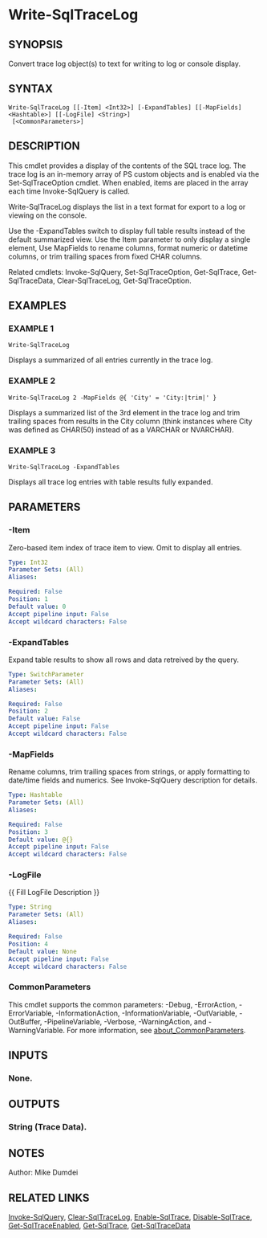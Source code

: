 
# Write-SqlTraceLog

## SYNOPSIS
Convert trace log object(s) to text for writing to log or console display.

## SYNTAX

```
Write-SqlTraceLog [[-Item] <Int32>] [-ExpandTables] [[-MapFields] <Hashtable>] [[-LogFile] <String>]
 [<CommonParameters>]
```

## DESCRIPTION
This cmdlet provides a display of the contents of the SQL trace log. The trace log is an in-memory array of PS custom objects and is enabled via the Set-SqlTraceOption cmdlet. When enabled, items are placed in the array each time Invoke-SqlQuery is called.

Write-SqlTraceLog displays the list in a text format for export to a log or viewing on the console.

Use the -ExpandTables switch to display full table results instead of the default summarized view. Use the Item parameter to only display a single element, Use MapFields to rename columns, format numeric or datetime columns, or trim trailing spaces from fixed CHAR columns.

Related cmdlets: Invoke-SqlQuery, Set-SqlTraceOption, Get-SqlTrace, Get-SqlTraceData, Clear-SqlTraceLog, Get-SqlTraceOption.

## EXAMPLES

### EXAMPLE 1
```
Write-SqlTraceLog
```

Displays a summarized of all entries currently in the trace log.

### EXAMPLE 2
```
Write-SqlTraceLog 2 -MapFields @{ 'City' = 'City:|trim|' }
```

Displays a summarized list of the 3rd element in the trace log and trim trailing spaces from results in the City column (think instances where City was defined as CHAR(50) instead of as a VARCHAR or NVARCHAR).

### EXAMPLE 3
```
Write-SqlTraceLog -ExpandTables
```

Displays all trace log entries with table results fully expanded.

## PARAMETERS

### -Item
Zero-based item index of trace item to view.
Omit to display all entries.

```yaml
Type: Int32
Parameter Sets: (All)
Aliases:

Required: False
Position: 1
Default value: 0
Accept pipeline input: False
Accept wildcard characters: False
```

### -ExpandTables
Expand table results to show all rows and data retreived by the query.

```yaml
Type: SwitchParameter
Parameter Sets: (All)
Aliases:

Required: False
Position: 2
Default value: False
Accept pipeline input: False
Accept wildcard characters: False
```

### -MapFields
Rename columns, trim trailing spaces from strings, or apply formatting to date/time fields and numerics. See Invoke-SqlQuery description for details.

```yaml
Type: Hashtable
Parameter Sets: (All)
Aliases:

Required: False
Position: 3
Default value: @{}
Accept pipeline input: False
Accept wildcard characters: False
```

### -LogFile
{{ Fill LogFile Description }}

```yaml
Type: String
Parameter Sets: (All)
Aliases:

Required: False
Position: 4
Default value: None
Accept pipeline input: False
Accept wildcard characters: False
```

### CommonParameters
This cmdlet supports the common parameters: -Debug, -ErrorAction, -ErrorVariable, -InformationAction, -InformationVariable, -OutVariable, -OutBuffer, -PipelineVariable, -Verbose, -WarningAction, and -WarningVariable. For more information, see [about_CommonParameters](http://go.microsoft.com/fwlink/?LinkID=113216).

## INPUTS

### None.
## OUTPUTS

### String (Trace Data).
## NOTES
Author: Mike Dumdei

## RELATED LINKS
[Invoke-SqlQuery](./Invoke-SqlQuery.md), [Clear-SqlTraceLog](./Clear-SqlTraceLog.md), [Enable-SqlTrace](./Enable-SqlTrace.md), [Disable-SqlTrace](./Disable-SqlTrace.md), [Get-SqlTraceEnabled](./Get-SqlTraceEnabled.md), [Get-SqlTrace](./Get-SqlTrace.md), [Get-SqlTraceData](./Get-SqlTraceData.md)
